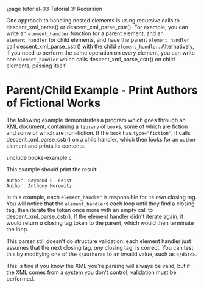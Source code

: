 \page tutorial-03 Tutorial 3: Recursion

One approach to handling nested elements is using recursive calls to descent_xml_parse() or descent_xml_parse_cstr(). For example, you can write an `element_handler` function for a parent element, and an `element_handler` for child elements, and have the parent `element_handler` call descent_xml_parse_cstr() with the child `element_handler`. Alternatively, if you need to perform the same operation on every element, you can write one `element_handler` which calls descent_xml_parse_cstr() on child elements, passing itself.

# Parent/Child Example - Print Authors of Fictional Works

The following example demonstrates a program which goes through an XML document, containing a `library` of `book`s, some of which are fiction and some of which are non-fiction. If the `book` has `type="fiction"`, it calls descent_xml_parse_cstr() on a child handler, which then looks for an `author` element and prints its contents.

\include books-example.c

This example should print the result:

```
Author: Raymond E. Feist
Author: Anthony Horowitz
```

In this example, each `element_handler` is responsible for its own closing tag. You will notice that the `element_handler`s each loop until they find a closing tag, then iterate the token once more with an empty call to descent_xml_parse_cstr(). If the element handler didn't iterate again, it would return _a_ closing tag token to the parent, which would then terminate the loop.

This parser still doesn't do structure validation: each element handler just assumes that the next closing tag, _any_ closing tag, is correct. You can test this by modifying one of the `</author>`s to an invalid value, such as `</date>`.

This is fine if you know the XML you're parsing will always be valid, but if the XML comes from a system you don't control, validation must be performed.
